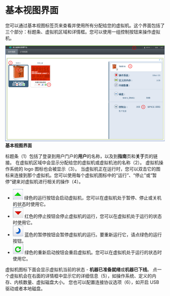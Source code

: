 # 基本视图界面

您可以通过基本视图标签页来查看并使用所有分配给您的虚拟机。这个界面包括了三个部分：标题条、虚拟机区域和详情框。您可以使用一组控制按钮来操作虚拟机。

![basic](../images/basic.png)
**基本视图界面**

标题条（1）包括了登录到用户门户的**用户**的名称，以及到**指南**页和**关于**页的链接。
在虚拟机区域中会显示分配给您的虚拟机或虚拟机池的名称（2）。
虚拟机操作系统的 logo 图标也会被显示（3）。
当虚拟机正在运行时，您可以双击它的图标来连接到那个虚拟机。您可以使用每个虚拟机图标中的“运行”、“停止”或“暂停”键来对虚拟机进行相关的操作（4）。
* ![startButton](../images/startButton.png) 绿色的运行按钮会启动虚拟机，您可以在虚拟机处于暂停、停止或关机的状态时使用它。
* ![stopButton](../images/stopButton.png) 红色的停止按钮会停止虚拟机的运行，您可以在虚拟机处于运行的状态时使用它。
* ![pauseButton](../images/pauseButton.png) 蓝色的暂停按钮会暂停虚拟机的运行。要重新运行它，请点绿色的运行按钮。
* ![restartButton](../images/restartButton.png) 绿色的重新启动按钮会重启虚拟机。您可以在虚拟机处于运行的状态时使用它。

虚拟机图标下面会显示虚拟机当前的状态 - **机器已准备就绪**或**机器已下线**。
点一个虚拟机会在右面的详情框中显示它的详细信息（5），如操作系统、定义的内存、内核数量、虚拟磁盘大小。
您也可以配置连接协议选项（6），如开启 USB 驱动或者本地磁盘。


